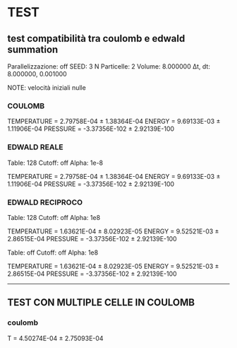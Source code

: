 # TEST

## test compatibilità tra coulomb e edwald summation

Parallelizzazione: off
SEED: 3
N Particelle: 2
Volume: 8.000000
Δt, dt: 8.000000, 0.001000

NOTE: velocità iniziali nulle

### COULOMB

TEMPERATURE = 2.79758E-04 ± 1.38364E-04
ENERGY = 9.69133E-03 ± 1.11906E-04
PRESSURE = -3.37356E-102 ± 2.92139E-100

### EDWALD REALE

Table: 128
Cutoff: off
Alpha: 1e-8

TEMPERATURE = 2.79758E-04 ± 1.38364E-04
ENERGY = 9.69133E-03 ± 1.11906E-04
PRESSURE = -3.37356E-102 ± 2.92139E-100

### EDWALD RECIPROCO

Table: 128
Cutoff: off
Alpha: 1e8

TEMPERATURE = 1.63621E-04 ± 8.02923E-05
ENERGY = 9.52521E-03 ± 2.86515E-04
PRESSURE = -3.37356E-102 ± 2.92139E-100

Table: off
Cutoff: off
Alpha: 1e8

TEMPERATURE = 1.63621E-04 ± 8.02923E-05
ENERGY = 9.52521E-03 ± 2.86515E-04
PRESSURE = -3.37356E-102 ± 2.92139E-100

---

## TEST CON MULTIPLE CELLE IN COULOMB

### coulomb

T = 4.50274E-04 ± 2.75093E-04


